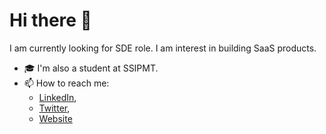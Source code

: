 # Hi there 👋

I am currently looking for SDE role. I am interest in building SaaS products.

- 🎓 I'm also a student at SSIPMT.
- 📫 How to reach me: 
  - [LinkedIn](https://www.linkedin.com/in/dakshesh-jain/),
  - [Twitter](https://twitter.com/_dakshesh),
  - [Website](https://dakshesh.me)
